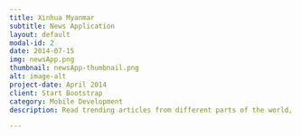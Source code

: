 ```yaml
---
title: Xinhua Myanmar
subtitle: News Application
layout: default
modal-id: 2
date: 2014-07-15
img: newsApp.png
thumbnail: newsApp-thumbnail.png
alt: image-alt
project-date: April 2014
client: Start Bootstrap
category: Mobile Development
description: Read trending articles from different parts of the world, Watch video coverage of the latest news,Bookmark the favorite news.

---
```

